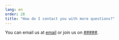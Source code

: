 ```yaml
---
lang: en
order: 28
title: "How do I contact you with more questions?"
---
```


You can email us at [email](mailto:hello@chia.net) or join us on [#####](https://keybase.io/team/chia_network.public).

